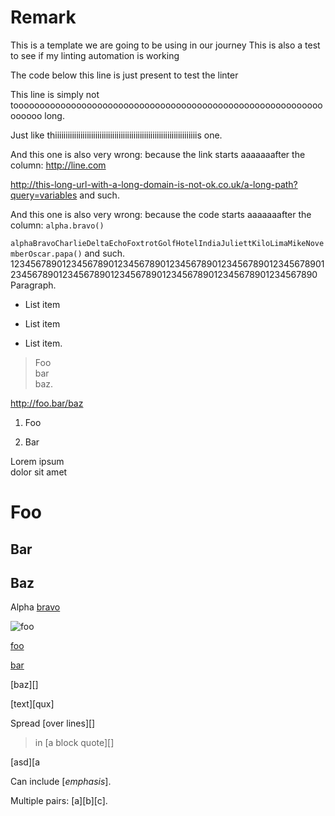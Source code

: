 # Remark 
This is a template we are going to be using in our journey
This is also a test to see if my linting automation is working



The code below this line is just present to test the linter

This line is simply not tooooooooooooooooooooooooooooooooooooooooooooooooooooooooooooooooo
long.

Just like thiiiiiiiiiiiiiiiiiiiiiiiiiiiiiiiiiiiiiiiiiiiiiiiiiiiiiiiiiiiiiiiiiiis one.

And this one is also very wrong: because the link starts aaaaaaafter the column: <http://line.com>

<http://this-long-url-with-a-long-domain-is-not-ok.co.uk/a-long-path?query=variables> and such.

And this one is also very wrong: because the code starts aaaaaaafter the column: `alpha.bravo()`

`alphaBravoCharlieDeltaEchoFoxtrotGolfHotelIndiaJuliettKiloLimaMikeNovemberOscar.papa()` and such.
123456789012345678901234567890123456789012345678901234567890123456789012345678901234567890123456789012345678901234567890
Paragraph.

 * List item
 * List item

*   List item.

>   Foo   
       bar   
   baz.

http://foo.bar/baz

1.  Foo

2)  Bar

Lorem ipsum   
dolor sit amet 

[foo]: bar
[foo]: qux

#  Foo

## Bar  ##

  ##  Baz

Alpha [ bravo ](http://echo.fox/trot)

![foo]

[foo]: http://foo.bar/baz.png

[foo]

[foo]: http://foo.bar/baz
[bar]

[baz][]

[text][qux]

Spread [over
lines][]

> in [a
> block quote][]

[asd][a

Can include [*emphasis*].

Multiple pairs: [a][b][c].

[bar]: https://example.com
